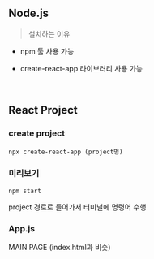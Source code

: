 ## Node.js

> 설치하는 이유

- npm 툴 사용 가능

- create-react-app 라이브러리 사용 가능

<br/>

## React Project

### create project

	npx create-react-app (project명)

### 미리보기

	npm start

project 경로로 들어가서 터미널에 명령어 수행


### App.js

MAIN PAGE (index.html과 비슷)














